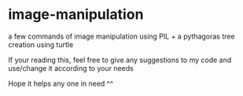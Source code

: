 # image-manipulation
a few commands of image manipulation using PIL + a pythagoras tree creation using turtle

If your reading this, feel free to give any suggestions to my code and use/change it according to your needs

Hope it helps any one in need ^^ 
